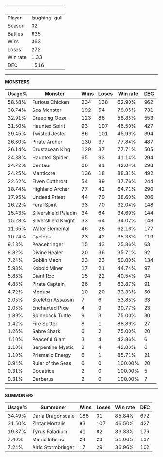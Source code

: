 .|.
|-|-
Player|laughing-gull
Season|32
Battles|635
Wins|363
Loses|272
Win rate|1.33
DEC|1516

---
**MONSTERS**

Usage%|Monster|Wins|Loses|Win rate|DEC|
-|-|-|-|-|-|
58.58%|Furious Chicken|234|138|62.90%|962|
38.74%|Sea Monster|192|54|78.05%|731|
32.91%|Creeping Ooze|123|86|58.85%|553|
31.50%|Haunted Spirit|93|107|46.50%|427|
29.45%|Twisted Jester|86|101|45.99%|394|
26.30%|Pirate Archer|130|37|77.84%|487|
26.14%|Crustacean King|129|37|77.71%|505|
24.88%|Haunted Spider|65|93|41.14%|294|
24.72%|Centaur|66|91|42.04%|298|
24.25%|Manticore|136|18|88.31%|492|
22.52%|Elven Cutthroat|54|89|37.76%|244|
18.74%|Highland Archer|77|42|64.71%|290|
17.95%|Undead Priest|44|70|38.60%|206|
16.22%|Feral Spirit|33|70|32.04%|148|
15.43%|Silvershield Paladin|34|64|34.69%|144|
15.28%|Silvershield Knight|33|64|34.02%|148|
11.65%|Water Elemental|46|28|62.16%|177|
10.24%|Cyclops|23|42|35.38%|119|
9.13%|Peacebringer|15|43|25.86%|63|
8.82%|Divine Healer|20|36|35.71%|92|
7.24%|Goblin Mech|23|23|50.00%|134|
5.98%|Kobold Miner|17|21|44.74%|97|
5.83%|Giant Roc|15|22|40.54%|94|
4.88%|Pirate Captain|26|5|83.87%|91|
4.72%|Medusa|10|20|33.33%|50|
2.05%|Skeleton Assassin|7|6|53.85%|33|
2.05%|Enchanted Pixie|4|9|30.77%|23|
1.89%|Spineback Turtle|9|3|75.00%|30|
1.42%|Fire Spitter|8|1|88.89%|27|
1.26%|Sabre Shark|6|2|75.00%|20|
1.10%|Peaceful Giant|3|4|42.86%|6|
1.10%|Serpentine Mystic|3|4|42.86%|6|
1.10%|Prismatic Energy|6|1|85.71%|21|
0.94%|Ruler of the Seas|6|0|100.00%|20|
0.31%|Cocatrice|2|0|100.00%|5|
0.31%|Cerberus|2|0|100.00%|7|

---
**SUMMONERS**

Usage%|Summoner|Wins|Loses|Win rate|DEC|
-|-|-|-|-|-|
34.49%|Daria Dragonscale|188|31|85.84%|672|
31.50%|Zintar Mortalis|93|107|46.50%|427|
19.37%|Tyrus Paladium|41|82|33.33%|176|
7.40%|Malric Inferno|24|23|51.06%|137|
7.24%|Alric Stormbringer|17|29|36.96%|102|
